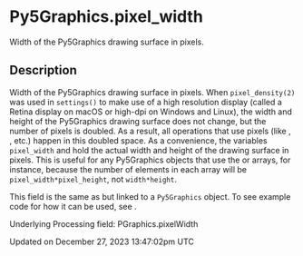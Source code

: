 # Py5Graphics.pixel_width

Width of the Py5Graphics drawing surface in pixels.

## Description

Width of the Py5Graphics drawing surface in pixels. When `pixel_density(2)` was used in `settings()` to make use of a high resolution display (called a Retina display on macOS or high-dpi on Windows and Linux), the width and height of the Py5Graphics drawing surface does not change, but the number of pixels is doubled. As a result, all operations that use pixels (like [](py5graphics_load_pixels), [](py5graphics_get_pixels), etc.) happen in this doubled space. As a convenience, the variables `pixel_width` and [](py5graphics_pixel_height) hold the actual width and height of the drawing surface in pixels. This is useful for any Py5Graphics objects that use the [](py5graphics_pixels) or [](py5graphics_np_pixels) arrays, for instance, because the number of elements in each array will be `pixel_width*pixel_height`, not `width*height`.

This field is the same as [](sketch_pixel_width) but linked to a `Py5Graphics` object. To see example code for how it can be used, see [](sketch_pixel_width).

Underlying Processing field: PGraphics.pixelWidth

Updated on December 27, 2023 13:47:02pm UTC
